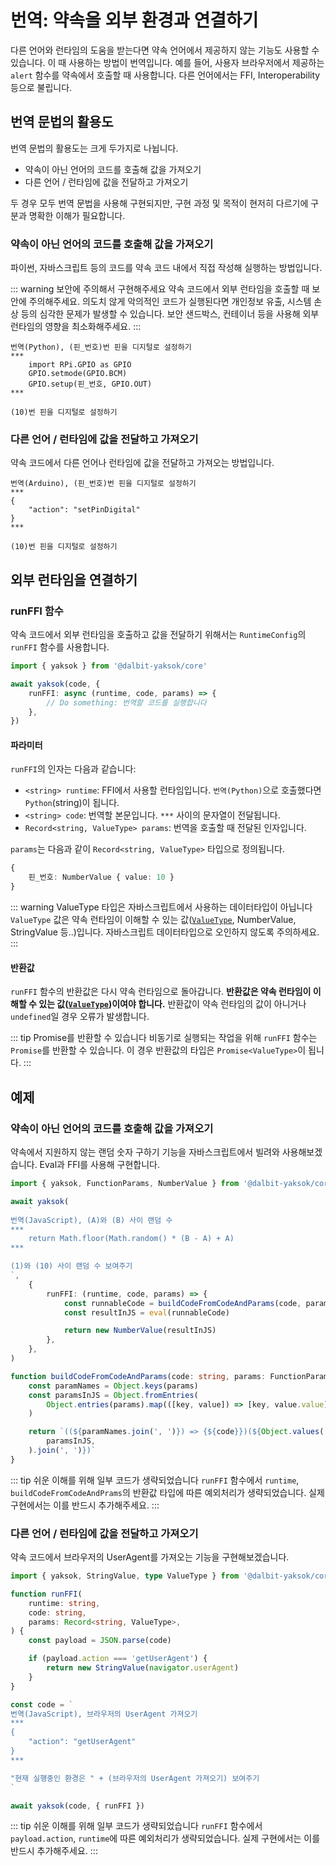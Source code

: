 # 번역: 약속을 외부 환경과 연결하기

다른 언어와 런타임의 도움을 받는다면 약속 언어에서 제공하지 않는 기능도 사용할 수 있습니다. 이 때 사용하는 방법이 번역입니다. 예를 들어, 사용자 브라우저에서 제공하는 `alert` 함수를 약속에서 호출할 때 사용합니다. 다른 언어에서는 FFI, Interoperability 등으로 불립니다.

## 번역 문법의 활용도

번역 문법의 활용도는 크게 두가지로 나뉩니다.

-   약속이 아닌 언어의 코드를 호출해 값을 가져오기
-   다른 언어 / 런타임에 값을 전달하고 가져오기

두 경우 모두 번역 문법을 사용해 구현되지만, 구현 과정 및 목적이 현저히 다르기에 구분과 명확한 이해가 필요합니다.

### 약속이 아닌 언어의 코드를 호출해 값을 가져오기

파이썬, 자바스크립트 등의 코드를 약속 코드 내에서 직접 작성해 실행하는 방법입니다.

::: warning 보안에 주의해서 구현해주세요
약속 코드에서 외부 런타임을 호출할 때 보안에 주의해주세요. 의도치 않게 악의적인 코드가 실행된다면 개인정보 유출, 시스템 손상 등의 심각한 문제가 발생할 수 있습니다. 보안 샌드박스, 컨테이너 등을 사용해 외부 런타임의 영향을 최소화해주세요.
:::

```Vyper
번역(Python), (핀_번호)번 핀을 디지털로 설정하기
***
    import RPi.GPIO as GPIO
    GPIO.setmode(GPIO.BCM)
    GPIO.setup(핀_번호, GPIO.OUT)
***

(10)번 핀을 디지털로 설정하기
```

### 다른 언어 / 런타임에 값을 전달하고 가져오기

약속 코드에서 다른 언어나 런타임에 값을 전달하고 가져오는 방법입니다.

```Vyper
번역(Arduino), (핀_번호)번 핀을 디지털로 설정하기
***
{
    "action": "setPinDigital"
}
***

(10)번 핀을 디지털로 설정하기
```

## 외부 런타임을 연결하기

### runFFI 함수

약속 코드에서 외부 런타임을 호출하고 값을 전달하기 위해서는 `RuntimeConfig`의 `runFFI` 함수를 사용합니다.

```typescript
import { yaksok } from '@dalbit-yaksok/core'

await yaksok(code, {
    runFFI: async (runtime, code, params) => {
        // Do something: 번역할 코드를 실행합니다
    },
})
```

#### 파라미터

`runFFI`의 인자는 다음과 같습니다:

-   `<string> runtime`: FFI에서 사용할 런타임입니다. `번역(Python)`으로 호출했다면 `Python`(string)이 됩니다.
-   `<string> code`: 번역할 본문입니다. `***` 사이의 문자열이 전달됩니다.
-   `Record<string, ValueType> params`: 번역을 호출할 때 전달된 인자입니다.

`params`는 다음과 같이 `Record<string, ValueType>` 타입으로 정의됩니다.

```typescript
{
    핀_번호: NumberValue { value: 10 }
}
```

::: warning ValueType 타입은 자바스크립트에서 사용하는 데이터타입이 아닙니다
`ValueType` 값은 약속 런타임이 이해할 수 있는 값([`ValueType`](/api/core/mod/classes/ValueType), NumberValue, StringValue 등..)입니다. 자바스크립트 데이터타입으로 오인하지 않도록 주의하세요.
:::

#### 반환값

`runFFI` 함수의 반환값은 다시 약속 런타임으로 돌아갑니다. **반환값은 약속 런타임이 이해할 수 있는 값([`ValueType`](/api/core/mod/classes/ValueType))이여야 합니다.** 반환값이 약속 런타임의 값이 아니거나 `undefined`일 경우 오류가 발생합니다.

::: tip Promise를 반환할 수 있습니다
비동기로 실행되는 작업을 위해 `runFFI` 함수는 `Promise`를 반환할 수 있습니다. 이 경우 반환값의 타입은 `Promise<ValueType>`이 됩니다.
:::

## 예제

### 약속이 아닌 언어의 코드를 호출해 값을 가져오기

약속에서 지원하지 않는 랜덤 숫자 구하기 기능을 자바스크립트에서 빌려와 사용해보겠습니다. Eval과 FFI를 사용해 구현합니다.

```typescript
import { yaksok, FunctionParams, NumberValue } from '@dalbit-yaksok/core'

await yaksok(
    `
번역(JavaScript), (A)와 (B) 사이 랜덤 수
***
    return Math.floor(Math.random() * (B - A) + A)
***

(1)와 (10) 사이 랜덤 수 보여주기
`,
    {
        runFFI: (runtime, code, params) => {
            const runnableCode = buildCodeFromCodeAndParams(code, params)
            const resultInJS = eval(runnableCode)

            return new NumberValue(resultInJS)
        },
    },
)

function buildCodeFromCodeAndParams(code: string, params: FunctionParams) {
    const paramNames = Object.keys(params)
    const paramsInJS = Object.fromEntries(
        Object.entries(params).map(([key, value]) => [key, value.value]),
    )

    return `((${paramNames.join(', ')}) => {${code}})(${Object.values(
        paramsInJS,
    ).join(', ')})`
}
```

::: tip 쉬운 이해를 위해 일부 코드가 생략되었습니다
`runFFI` 함수에서 `runtime`, `buildCodeFromCodeAndPrams`의 반환값 타입에 따른 예외처리가 생략되었습니다. 실제 구현에서는 이를 반드시 추가해주세요.
:::

### 다른 언어 / 런타임에 값을 전달하고 가져오기

약속 코드에서 브라우저의 UserAgent를 가져오는 기능을 구현해보겠습니다.

```typescript
import { yaksok, StringValue, type ValueType } from '@dalbit-yaksok/core'

function runFFI(
    runtime: string,
    code: string,
    params: Record<string, ValueType>,
) {
    const payload = JSON.parse(code)

    if (payload.action === 'getUserAgent') {
        return new StringValue(navigator.userAgent)
    }
}

const code = `
번역(JavaScript), 브라우저의 UserAgent 가져오기
***
{
    "action": "getUserAgent"
}
***

"현재 실행중인 환경은 " + (브라우저의 UserAgent 가져오기) 보여주기
`

await yaksok(code, { runFFI })
```

::: tip 쉬운 이해를 위해 일부 코드가 생략되었습니다
`runFFI` 함수에서 `payload.action`, `runtime`에 따른 예외처리가 생략되었습니다. 실제 구현에서는 이를 반드시 추가해주세요.
:::
